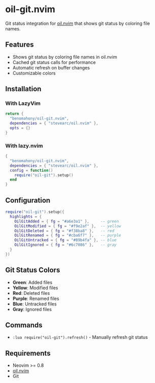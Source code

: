# oil-git.nvim

Git status integration for [oil.nvim](https://github.com/stevearc/oil.nvim) that shows git status by coloring file names.

## Features

- Shows git status by coloring file names in oil.nvim
- Cached git status calls for performance
- Automatic refresh on buffer changes
- Customizable colors

## Installation

### With LazyVim

```lua
return {
  "benomahony/oil-git.nvim",
  dependencies = { "stevearc/oil.nvim" },
  opts = {}
}
```

### With lazy.nvim

```lua
{
  "benomahony/oil-git.nvim",
  dependencies = { "stevearc/oil.nvim" },
  config = function()
    require("oil-git").setup()
  end
}
```

## Configuration

```lua
require("oil-git").setup({
  highlights = {
    OilGitAdded = { fg = "#a6e3a1" },     -- green
    OilGitModified = { fg = "#f9e2af" },  -- yellow  
    OilGitDeleted = { fg = "#f38ba8" },   -- red
    OilGitRenamed = { fg = "#cba6f7" },   -- purple
    OilGitUntracked = { fg = "#89b4fa" }, -- blue
    OilGitIgnored = { fg = "#6c7086" },   -- gray
  }
})
```

## Git Status Colors

- **Green**: Added files
- **Yellow**: Modified files
- **Red**: Deleted files
- **Purple**: Renamed files
- **Blue**: Untracked files
- **Gray**: Ignored files

## Commands

- `:lua require("oil-git").refresh()` - Manually refresh git status

## Requirements

- Neovim >= 0.8
- [oil.nvim](https://github.com/stevearc/oil.nvim)
- Git
